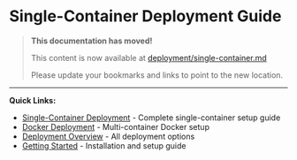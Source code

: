 # Single-Container Deployment Guide

> **This documentation has moved!**
> 
> This content is now available at [deployment/single-container.md](deployment/single-container.md)
> 
> Please update your bookmarks and links to point to the new location.

---

**Quick Links:**
- [Single-Container Deployment](deployment/single-container.md) - Complete single-container setup guide
- [Docker Deployment](deployment/docker.md) - Multi-container Docker setup
- [Deployment Overview](deployment/index.md) - All deployment options
- [Getting Started](getting-started/index.md) - Installation and setup guide